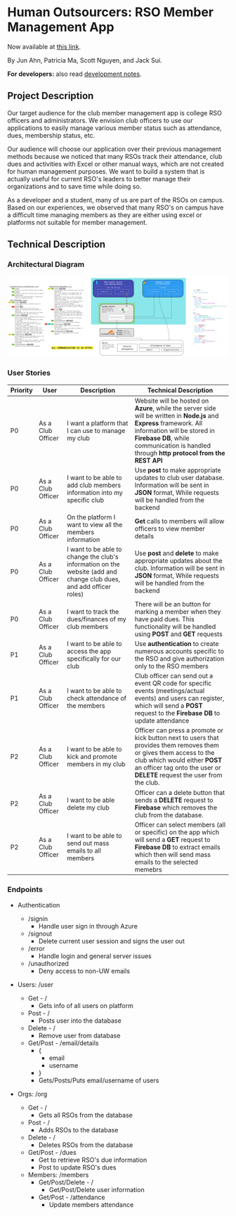 # Human Outsourcers: RSO Member Management App

Now available at [this link](https://calm-mud-93bc49b77f604708ab96699761b18beb.azurewebsites.net).

By Jun Ahn, Patricia Ma, Scott Nguyen, and Jack Sui.

**For developers:** also read [development notes](DEVELOP.md).

## Project Description

Our target audience for the club member management app is college RSO officers
and administrators. We envision club officers to use our applications to easily 
manage various member status such as attendance, dues, membership status, etc.

Our audience will choose our application over their previous management methods
because we noticed that many RSOs track their attendance, club dues and
activities with Excel or other manual ways, which are not created for human
management purposes. We want to build a system that is actually useful for
current RSO's leaders to better manage their organizations and to save time
while doing so.

As a developer and a student, many of us are part of the RSOs on campus.
Based on our experiences, we observed that many RSO's on campus have a difficult
time managing members as they are either using excel or platforms not suitable
for member management.

## Technical Description

### Architectural Diagram

![Architectural diagram of server, frontend, and communications](assets/architectural.jpg)

### User Stories

|Priority|User|Description|Technical Description|
|---|---|---|---|
|P0|As a Club Officer|I want a platform that I can use to manage my club |Website will be hosted on **Azure**, while the server side will be written in **Node.js** and **Express** framework. All information will be stored in **Firebase DB**, while communication is handled through **http protocol from the REST API**|
|P0|As a Club Officer|I want to be able to add club members information into my specific club |Use **post** to make appropriate updates to club user database. Information will be sent in **JSON** format, While requests will be handled from the backend|
|P0|As a Club Officer|On the platform I want to view all the members information| **Get** calls to members will allow officers to view member details|
|P0|As a Club Officer|I want to be able to change the club's information on the website (add and change club dues, and add officer roles)|Use **post** and **delete** to make appropriate updates about the club. Information will be sent in **JSON** format, While requests will be handled from the backend|
|P0|As a Club Officer|I want to track the dues/finances of my club members|There will be an button for marking a member when they have paid dues. This functionality will be handled using **POST** and **GET** requests|
|P1|As a Club Officer|I want to be able to access the app specifically for our club|Use **authentication** to create numerous accounts specific to the RSO and give authorization only to the RSO members|
|P1|As a Club Officer|I want to be able to check attendance of the members|Club officer can send out a event QR code for specific events (meetings/actual events) and users can register, which will send a **POST** request to the **Firebase DB** to update attendance|
|P2|As a Club Officer|I want to be able to kick and promote members in my club|Officer can press a promote or kick button next to users that provides them removes them or gives them access to the club which would either **POST** an officer tag onto the user or **DELETE** request the user from the club.|
|P2|As a Club Officer|I want to be able delete my club |Officer can a delete button that sends a **DELETE** request to **Firebase** which removes the club from the database.|
|P2|As a Club Officer|I want to be able to send out mass emails to all members|Officer can select members (all or specific) on the app which will send a **GET** request to **Firebase DB** to extract emails which then will send mass emails to the selected memebrs|

### Endpoints

- Authentication
  - /signin
    - Handle user sign in through Azure
  - /signout
    - Delete current user session and signs the user out
  - /error
    - Handle login and general server issues
  - /unauthorized
    - Deny access to non-UW emails

- Users: /user
  - Get - /
    - Gets info of all users on platform
  - Post - /
    - Posts user into the database
  - Delete - /
    - Remove user from database
  - Get/Post -  /email/details
    - {
      - email
      - username
    - }
    - Gets/Posts/Puts email/username of users

- Orgs: /org
  - Get - /
    - Gets all RSOs from the database
  - Post - /
    - Adds RSOs to the database
  - Delete - /
    - Deletes RSOs from the database
  - Get/Post - /dues
      - Get to retrieve RSO's due information
      - Post to update RSO's dues
  - Members: /members
    - Get/Post/Delete - /
      - Get/Post/Delete user information
    - Get/Post - /attendance
      - Update members attendance
